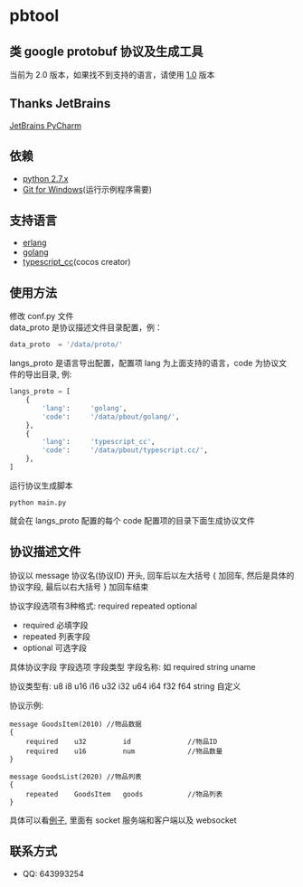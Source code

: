 # pbtool

## 类 google protobuf 协议及生成工具
当前为 2.0 版本，如果找不到支持的语言，请使用 [1.0](https://github.com/mirahs/pbtool/tree/1.0) 版本

## Thanks JetBrains
[JetBrains PyCharm](https://www.jetbrains.com/?from=pbtool)

## 依赖
* [python 2.7.x](https://www.python.org/)
* [Git for Windows](https://gitforwindows.org/)(运行示例程序需要)

## 支持语言
* [erlang](examples/erlang)
* [golang](examples/golang)
* [typescript_cc](examples/typescript/CocosCreator)(cocos creator)

## 使用方法
修改 conf.py 文件  
data_proto 是协议描述文件目录配置，例：
```python
data_proto  = '/data/proto/'
```
langs_proto 是语言导出配置，配置项 lang 为上面支持的语言，code 为协议文件的导出目录, 例:  
```python
langs_proto = [
    {
        'lang':     'golang',
        'code':     '/data/pbout/golang/',
    },
    {
        'lang':     'typescript_cc',
        'code':     '/data/pbout/typescript.cc/',
    },
]
```
运行协议生成脚本  
```shell
python main.py
```
就会在 langs_proto 配置的每个 code 配置项的目录下面生成协议文件

## 协议描述文件
协议以 message 协议名(协议ID) 开头, 回车后以左大括号 { 加回车, 然后是具体的协议字段, 最后以右大括号 } 加回车结束  

协议字段选项有3种格式: required repeated optional  
* required  必填字段
* repeated  列表字段
* optional  可选字段

具体协议字段 字段选项 字段类型 字段名称: 如 required string uname  

协议类型有: u8 i8 u16 i16 u32 i32 u64 i64 f32 f64 string 自定义  

协议示例:  
```
message GoodsItem(2010) //物品数据
{
	required	u32			id				//物品ID
	required	u16			num				//物品数量
}

message GoodsList(2020) //物品列表
{
	repeated	GoodsItem	goods			//物品列表
}
```
具体可以看[例子](examples), 里面有 socket 服务端和客户端以及 websocket

## 联系方式
* QQ: 643993254
